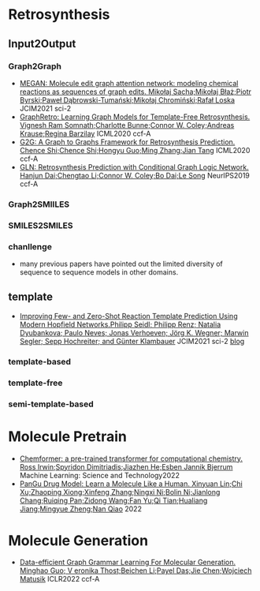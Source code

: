 # Retrosynthesis
## Input2Output
### Graph2Graph
- [MEGAN: Molecule edit graph attention network: modeling chemical reactions as sequences of graph edits. Mikołaj Sacha;Mikołaj Błaż;Piotr Byrski;Paweł Dąbrowski-Tumański;Mikołaj Chromiński;Rafał Loska](https://pubs.acs.org/doi/pdf/10.1021/acs.jcim.1c00537) JCIM2021 sci-2
- [GraphRetro: Learning Graph Models for Template-Free Retrosynthesis. Vignesh Ram Somnath;Charlotte Bunne;Connor W. Coley;Andreas Krause;Regina Barzilay](https://grlplus.github.io/papers/61.pdf) ICML2020 ccf-A
- [G2G: A Graph to Graphs Framework for Retrosynthesis Prediction. Chence Shi;Chence Shi;Hongyu Guo;Ming Zhang;Jian Tang](http://proceedings.mlr.press/v119/shi20d/shi20d.pdf) ICML2020 ccf-A
- [GLN: Retrosynthesis Prediction with Conditional Graph Logic Network. Hanjun Dai;Chengtao Li;Connor W. Coley;Bo Dai;Le Song](https://proceedings.neurips.cc/paper/2019/file/0d2b2061826a5df3221116a5085a6052-Paper.pdf) NeurIPS2019 ccf-A

### Graph2SMIILES

### SMILES2SMILES

### chanllenge
- many previous papers have pointed out the limited diversity of sequence to sequence models in other domains.

## template
- [Improving Few- and Zero-Shot Reaction Template Prediction Using Modern Hopfield Networks.Philipp Seidl; Philipp Renz; Natalia Dyubankova; Paulo Neves; Jonas Verhoeven; Jörg K. Wegner;
Marwin Segler; Sepp Hochreiter; and Günter Klambauer](https://pubs.acs.org/doi/pdf/10.1021/acs.jcim.1c01065) JCIM2021 sci-2 [blog](/Molecule/Retrosynthesis/Improving%20Few-%20and%20Zero-Shot%20Reaction%20Template%20Prediction%20Using%20Modern%20Hopfield%20Networks.md)

### template-based

### template-free

### semi-template-based


# Molecule Pretrain
- [Chemformer: a pre-trained transformer for computational chemistry. Ross Irwin;Spyridon Dimitriadis;Jiazhen He;Esben Jannik Bjerrum](https://iopscience.iop.org/article/10.1088/2632-2153/ac3ffb/pdf) Machine Learning: Science and Technology2022
- [PanGu Drug Model: Learn a Molecule Like a Human. Xinyuan Lin;Chi Xu;Zhaoping Xiong;Xinfeng Zhang;Ningxi Ni;Bolin Ni;Jianlong Chang;Ruiqing Pan;Zidong Wang;Fan Yu;Qi Tian;Hualiang Jiang;Mingyue Zheng;Nan Qiao](https://www.biorxiv.org/content/10.1101/2022.03.31.485886v1.full.pdf) 2022


# Molecule Generation
- [Data-efficient Graph Grammar Learning For Molecular Generation. Minghao Guo; V eronika Thost;Beichen Li;Payel Das;Jie Chen;Wojciech Matusik](https://arxiv.org/pdf/2203.08031.pdf) ICLR2022 ccf-A
